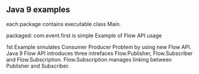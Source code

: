 ## Java 9 examples 

each package contains executable class Main.

packaged: com.event.first is simple Example of Flow API usage

1st Example simulates Consumer Producer Problem by using new Flow API. Java 9 Flow API introduces three intrefaces Flow.Publisher, Flow.Subscriber and Flow.Subscription. Flow.Subscription manages linking between Publisher and Subscriber.
